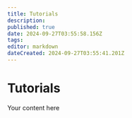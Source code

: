 ```yaml
---
title: Tutorials
description: 
published: true
date: 2024-09-27T03:55:58.156Z
tags: 
editor: markdown
dateCreated: 2024-09-27T03:55:41.201Z
---
```


# Tutorials
Your content here